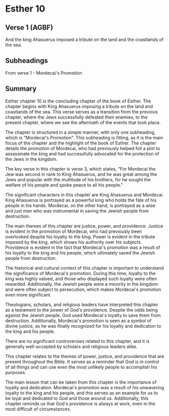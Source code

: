 # Esther 10

## Verse 1 (AGBF)

And the king Ahasuerus imposed a tribute on the land and the coastlands of the sea.

## Subheadings

From verse 1 - Mordecai's Promotion

## Summary

Esther chapter 10 is the concluding chapter of the book of Esther. The chapter begins with King Ahasuerus imposing a tribute on the land and coastlands of the sea. This verse serves as a transition from the previous chapter, where the Jews successfully defeated their enemies, to the present chapter, where we see the aftermath of the events that took place.

The chapter is structured in a simple manner, with only one subheading, which is "Mordecai's Promotion". This subheading is fitting, as it is the main focus of the chapter and the highlight of the book of Esther. The chapter details the promotion of Mordecai, who had previously helped foil a plot to assassinate the king and had successfully advocated for the protection of the Jews in the kingdom.

The key verse in this chapter is verse 3, which states, "For Mordecai the Jew was second in rank to King Ahasuerus, and he was great among the Jews and popular with the multitude of his brothers, for he sought the welfare of his people and spoke peace to all his people."

The significant characters in this chapter are King Ahasuerus and Mordecai. King Ahasuerus is portrayed as a powerful king who holds the fate of his people in his hands. Mordecai, on the other hand, is portrayed as a wise and just man who was instrumental in saving the Jewish people from destruction.

The main themes of this chapter are justice, power, and providence. Justice is evident in the promotion of Mordecai, who had previously been overlooked despite his loyalty to the king. Power is evident in the tribute imposed by the king, which shows his authority over his subjects. Providence is evident in the fact that Mordecai's promotion was a result of his loyalty to the king and his people, which ultimately saved the Jewish people from destruction.

The historical and cultural context of this chapter is important to understand the significance of Mordecai's promotion. During this time, loyalty to the king was highly valued, and those who displayed such loyalty were often rewarded. Additionally, the Jewish people were a minority in the kingdom and were often subject to persecution, which makes Mordecai's promotion even more significant.

Theologians, scholars, and religious leaders have interpreted this chapter as a testament to the power of God's providence. Despite the odds being against the Jewish people, God used Mordecai's loyalty to save them from destruction. Additionally, Mordecai's promotion is seen as a symbol of divine justice, as he was finally recognized for his loyalty and dedication to the king and his people.

There are no significant controversies related to this chapter, and it is generally well-accepted by scholars and religious leaders alike.

This chapter relates to the themes of power, justice, and providence that are present throughout the Bible. It serves as a reminder that God is in control of all things and can use even the most unlikely people to accomplish his purposes.

The main lesson that can be taken from this chapter is the importance of loyalty and dedication. Mordecai's promotion was a result of his unwavering loyalty to the king and his people, and this serves as an example for us to be loyal and dedicated to God and those around us. Additionally, this chapter reminds us that God's providence is always at work, even in the most difficult of circumstances.